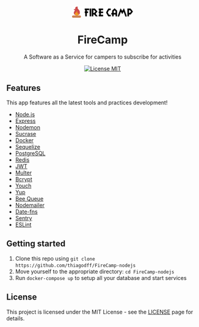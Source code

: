 <h1 align="center">
<br>
  <img src="./.github/logo22.svg" alt="FireCamp" width="160">
<br>
<br>
FireCamp
</h1>

<p align="center">A Software as a Service for campers to subscribe for activities</p>

<p align="center">
  <a href="https://opensource.org/licenses/MIT">
    <img src="https://img.shields.io/badge/License-MIT-blue.svg" alt="License MIT">
  </a>
</p>

## Features

This app features all the latest tools and practices development!

- [Node.js](https://nodejs.org/)
- [Express](https://expressjs.com/)
- [Nodemon](https://nodemon.io/)
- [Sucrase](https://github.com/alangpierce/sucrase)
- [Docker](https://www.docker.com/docker-community)
- [Sequelize](http://docs.sequelizejs.com/)
- [PostgreSQL](https://www.postgresql.org/)
- [Redis](https://redis.io/)
- [JWT](https://jwt.io/)
- [Multer](https://github.com/expressjs/multer)
- [Bcrypt](https://www.npmjs.com/package/bcrypt)
- [Youch](https://www.npmjs.com/package/youch)
- [Yup](https://www.npmjs.com/package/yup)
- [Bee Queue](https://www.npmjs.com/package/bcrypt)
- [Nodemailer](https://nodemailer.com/about/)
- [Date-fns](https://date-fns.org/)
- [Sentry](https://sentry.io/)
- [ESLint](https://eslint.org/)

## Getting started

1. Clone this repo using `git clone https://github.com/thiagodff/FireCamp-nodejs`
2. Move yourself to the appropriate directory: `cd FireCamp-nodejs`<br />
3. Run `docker-compose up` to setup all your database and start services<br />

## License

This project is licensed under the MIT License - see the [LICENSE](https://opensource.org/licenses/MIT) page for details.
